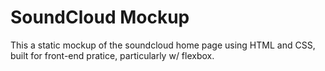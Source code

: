 
# SoundCloud Mockup

This a static mockup of the soundcloud home page using HTML and CSS, built for front-end pratice, particularly w/ flexbox.
